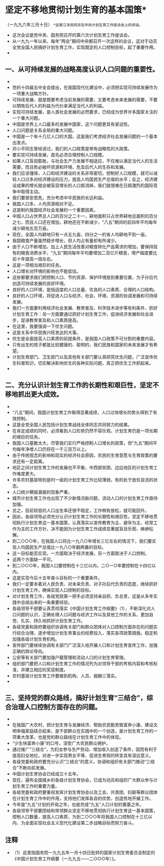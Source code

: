 # 坚定不移地贯彻计划生育的基本国策*（一九九六年三月十日）
`*这是江泽民同志在中央计划生育工作座谈会上的讲话。`- 这次会议是党中央、国务院召开的第六次计划生育工作座谈会。- 从一九九一年以来，每年“两会”期间中央都召开一次这样的会议，这对于动员全党全国人民搞好计划生育工作，实现既定的人口控制目标，起了重要作用。- ## 一、从可持续发展的战略高度认识人口问题的重要性。- - 党的十四届五中全会提出，在我国现代化建设中，必须把实现可持续发展作为一项重大战略方针。- 可持续发展，就是既要考虑当前发展的需要，又要考虑未来发展的需要，不要以牺牲后代人的利益为代价来满足当代人的利益。- 实现可持续发展，是人类社会发展的必然要求，已经成为世界许多国家关注的一个重大问题。- 中国是世界上人口最多的发展中国家，这个问题更具有紧迫性。- 人口问题是关系全局的重大问题。- 中国是一个有十几亿人口的大国，这是我们考虑经济社会发展问题的一个基本出发点。- 邓小平同志曾经讲过，我们的人口政策是带有战略性的大政策。- 要实现可持续发展，首先必须合理控制人口规模。- 如果人口盲目膨胀，与社会生产力发展不相适应，不仅难以满足当代人的生活需要，而且势必破坏资源和环境，危及后代人的生存和发展。- 我们应该懂得，人口和经济建设的关系非常密切，控制好人口规模，就可以减轻人口过多对经济建设的压力，提高人均国民生产总值的水平；反之，经济建设成果的增长就会被盲目增长的人口抵消掉，我们就很难在日趋激烈的国际竞争中取得主动。- 我们要居安思危，充分考虑中华民族的长远利益。- 我国人口多，人均资源相对不足。- 这是制约我国经济社会发展的一个重要因素。- 中国人口占世界总人口的百分之二十一，耕地面积只占世界耕地总面积的百分之七，而且人口还在增加，耕地还在不断减少，“八五”期间的前四年平均每年减少耕地五百万亩。- 现在，全国人均耕地只有一点五九亩，四分之一的省人均耕地不到一亩。- 我国粮食产量虽然稳步增长，但人均占有量却有所减少。- 由于人口不断增加，加上人民生活改善对粮食转化产品需求的增加，要保持现有的粮食消费水平，“九五”期间每年平均要增加二百亿斤粮食，增产幅度要比前十年提高一倍左右。- 这是一项相当艰巨的任务。- 人口增长对环境的影响也不能低估。- 这些都要求我们把控制人口、节约资源、保护环境放到重要位置，为子孙后代创造可持续发展的良好环境。- 良好的人口环境，是指适度的人口总量、优良的人口素质、合理的人口结构。- 良好的人口环境，将促进人口与经济、社会、环境、资源的协调发展和可持续发展。- 我们一方面要利用经济社会发展、教育普及、科学技术进步等有利条件，抓好计划生育工作：另一方面要通过抓好计划生育工作，促进经济发展和社会进步，促进教育普及和人口素质提高。- 在这里，我要强调一下优生问题。- 这是关系中华民族兴旺发达的大事。- 优生是全面提高人口素质的前提条件，是我国人口政策不可分割的重要内容。- 只有出生的孩子都是比较健康的、聪明的，我们民族和国家的未来发展才有希望。- 计划生育部门、卫生部门以及其他有关部门要认真研究优生问题，广泛宣传优生科普知识，切实解决影响优生的各种实际问题，真正把优生工作抓起来。- ## 二、充分认识计划生育工作的长期性和艰巨性，坚定不移地抓出更大成效。- 
- “八五”期间，我国计划生育工作取得显著成绩，人口过快增长的势头得到了有效控制。- 这是全党全国人民包括计划生育战线全体同志共同努力的结果。- 在肯定成绩的同时，必须看到人口形势仍然不容乐观，计划生育仍是一项长期的艰巨的任务。- 我国人口基数太大，尽管我们实行严格控制人口增长的政策，但“九五”期间平均每年净增人口仍将在一千三百万以上。- 由于传统观念的影响和现实的经济社会原因，农民的生育意愿与生育政策的要求还有一定距离。- 地区之间计划生育工作的发展也不平衡，中西部贫困、边远地区的计划生育工作难度更大。- 许多农村基层特别是村一级的计划生育工作比较薄弱，有的处于放任自流的状态。- 人口统计瞒报漏报的现象严重。- 城市计划生育工作也出现了不少新情况新问题，流动人口的计划生育工作亟待加强。- 总之，目前较低的人口出生率还很不稳定，工作稍有放松，就可能回升。- 因此，各级领导必须充分认识计划生育工作的长期性和艰巨性，坚定不移地贯彻执行计划生育这一基本国策，认真落实以宣传教育为主、避孕为主、经常工作为主的工作方针，决不能因为计划生育工作成绩显著就盲目乐观、麻痹松懈。- 到二○○○年，在我国人口将比一九八○年增长三亿左右的情况下，我们要实现人均国民生产总值比一九八○年翻两番的目标。- 这一目标能否实现，一方面取决于经济发展，另一方面取决于人口控制。- 这两个方面缺一不可。- 到二○○○年，我国人口要控制在十三亿以内，二○一○年要控制在十四亿以内。- 这是实现今后十五年奋斗目标的一个重要条件。- 我们一定要本着对人民负责、对未来负责、对子孙后代负责的态度，继续抓好计划生育工作，确保实现人口控制的目标。- 对计划生育工作，各级党政第一把手必须坚持亲自抓、负总责，这是从多年实践中总结出来的一条重要经验。- 各级领导干部要认真贯彻落实《中国计划生育工作纲要》（1），不断深化对人口问题的认识，正确处理人口问题与经济工作以及其他工作的关系，更加自觉、扎实、持久地抓好计划生育工作。- 各级党委和政府要组织协调有关部门和群众团体对人口控制方面存在的问题实行综合治理，逐步增加计划生育事业的经费投入，落实各项政策措施，稳定和加强各级计划生育机构。- 宣传部门要继续协调有关部门广泛深入地开展人口和计划生育宣传工作，加强正确的舆论导向。- 公安等有关部门要加强户籍管理和流动人口的计划生育管理。- 组织部门要把人口和计划生育工作的情况列为对领导干部的考核内容和考核标准，并建立相应的奖惩制度。- 农村基层计划生育工作要做到机构、人员、报酬三落实。- ## 三、坚持党的群众路线，搞好计划生育“三结合”，综合治理人口控制方面存在的问题。- 
- 在我国广大农村，把计划生育与发展经济、帮助农民勤劳致富奔小康、建设文明幸福家庭结合起来，是干部群众在实践中的一个创造，是计划生育工作的一项重大改革，也是党的群众路线在计划生育工作中的体现。- “少生快富奔小康”的口号，深受广大农民群众拥护。- 通过推广“三结合”，为妇女参与生产劳动、增加收入创造了条件，因而有利于提高妇女地位，对进一步实现男女平等、促进生育观的转变具有深远意义。- 各级党委和政府要充分认识“三结合”的意义，协调和组织有关部门推动“三结合”不断向前发展。- 中国计划生育协会已经成立十五年。- 现在，遍布全国城乡的各级计划生育协会，已成为动员和组织广大群众参与计划生育工作的重要力量。- 各级党委和政府要重视发挥计划生育协会以及工会、共青团、妇联等群众团体在计划生育工作中的作用，支持他们发挥各自的优势，创造性地开展工作。- 今年是“九五”计划的开局之年，也是完成“九五”人口计划的奠基之年。- 各级领导干部要团结和带领群众坚定不移地贯彻执行计划生育这一基本国策，控制人口数量，提高人口素质，为到二○○○年将我国人口控制在十三亿以内、为全面实现社会主义现代化建设第二步战略目标而努力奋斗。## 注释- （1）这里指国务院一九九五年一月十四日批转的国家计划生育委员会制定的《中国计划生育工作纲要（一九九五——二○○○年）》。